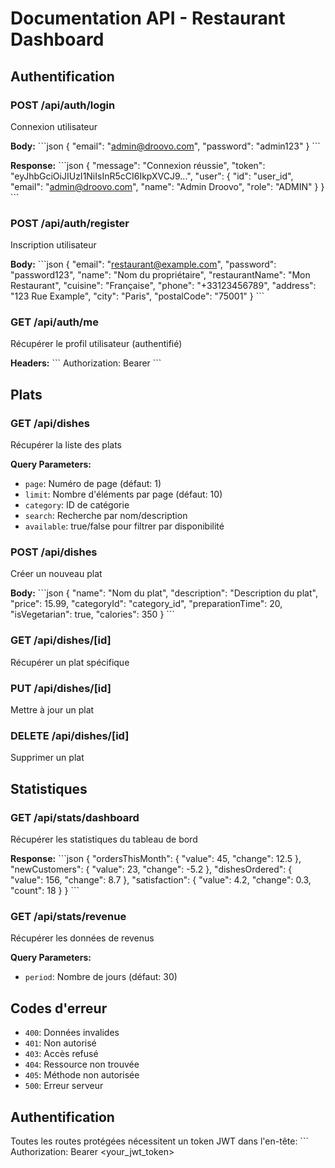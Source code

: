 # Documentation API - Restaurant Dashboard

## Authentification

### POST /api/auth/login
Connexion utilisateur

**Body:**
\`\`\`json
{
  "email": "admin@droovo.com",
  "password": "admin123"
}
\`\`\`

**Response:**
\`\`\`json
{
  "message": "Connexion réussie",
  "token": "eyJhbGciOiJIUzI1NiIsInR5cCI6IkpXVCJ9...",
  "user": {
    "id": "user_id",
    "email": "admin@droovo.com",
    "name": "Admin Droovo",
    "role": "ADMIN"
  }
}
\`\`\`

### POST /api/auth/register
Inscription utilisateur

**Body:**
\`\`\`json
{
  "email": "restaurant@example.com",
  "password": "password123",
  "name": "Nom du propriétaire",
  "restaurantName": "Mon Restaurant",
  "cuisine": "Française",
  "phone": "+33123456789",
  "address": "123 Rue Example",
  "city": "Paris",
  "postalCode": "75001"
}
\`\`\`

### GET /api/auth/me
Récupérer le profil utilisateur (authentifié)

**Headers:**
\`\`\`
Authorization: Bearer <token>
\`\`\`

## Plats

### GET /api/dishes
Récupérer la liste des plats

**Query Parameters:**
- `page`: Numéro de page (défaut: 1)
- `limit`: Nombre d'éléments par page (défaut: 10)
- `category`: ID de catégorie
- `search`: Recherche par nom/description
- `available`: true/false pour filtrer par disponibilité

### POST /api/dishes
Créer un nouveau plat

**Body:**
\`\`\`json
{
  "name": "Nom du plat",
  "description": "Description du plat",
  "price": 15.99,
  "categoryId": "category_id",
  "preparationTime": 20,
  "isVegetarian": true,
  "calories": 350
}
\`\`\`

### GET /api/dishes/[id]
Récupérer un plat spécifique

### PUT /api/dishes/[id]
Mettre à jour un plat

### DELETE /api/dishes/[id]
Supprimer un plat

## Statistiques

### GET /api/stats/dashboard
Récupérer les statistiques du tableau de bord

**Response:**
\`\`\`json
{
  "ordersThisMonth": {
    "value": 45,
    "change": 12.5
  },
  "newCustomers": {
    "value": 23,
    "change": -5.2
  },
  "dishesOrdered": {
    "value": 156,
    "change": 8.7
  },
  "satisfaction": {
    "value": 4.2,
    "change": 0.3,
    "count": 18
  }
}
\`\`\`

### GET /api/stats/revenue
Récupérer les données de revenus

**Query Parameters:**
- `period`: Nombre de jours (défaut: 30)

## Codes d'erreur

- `400`: Données invalides
- `401`: Non autorisé
- `403`: Accès refusé
- `404`: Ressource non trouvée
- `405`: Méthode non autorisée
- `500`: Erreur serveur

## Authentification

Toutes les routes protégées nécessitent un token JWT dans l'en-tête:
\`\`\`
Authorization: Bearer <your_jwt_token>
